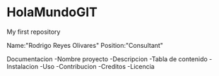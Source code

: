 # HolaMundoGIT
My first repository

Name:"Rodrigo Reyes Olivares"
Position:"Consultant"

Documentacion
-Nombre proyecto
-Descripcion
-Tabla de contenido
-Instalacion
-Uso
-Contribucion
-Creditos
-Licencia
